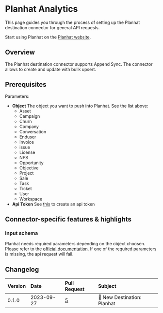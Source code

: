 # Planhat Analytics

This page guides you through the process of setting up the Planhat destination connector for general API requests.

Start using Planhat on the [Planhat website](https://www.planhat.com/).

## Overview

The Planhat destination connector supports Append Sync. The connector allows to create and update with bullk upsert. 

## Prerequisites

Parameters: 
* **Object** The object you want to push into Planhat. See the list above:
  * Asset
  * Campaign
  * Churn
  * Company
  * Conversation
  * Enduser
  * Invoice
  * issue
  * License
  * NPS
  * Opportunity
  * Objective
  * Project
  * Sale
  * Task
  * Ticket
  * User
  * Workspace
* **Api Token**  See [this](https://docs.planhat.com/#authentication) to create an api token



## Connector-specific features & highlights

### Input schema 

Planhat needs required parameters depending on the object choosen. Please refer to the [official documentation](https://docs.planhat.com/#planhat_models). If one of the required parameters is missing, the api request will fail.



## Changelog

| Version | Date       | Pull Request                                     | Subject                    |
| :------ | :--------- | :----------------------------------------------- | :------------------------- |
| 0.1.0   | 2023-09-27 | [5](https://github.com/airbytehq/airbyte/pull/5) | 🎉 New Destination: Planhat |
